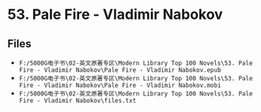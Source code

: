 # 53. Pale Fire - Vladimir Nabokov

## Files

- `F:/5000G电子书\02-英文原著专区\Modern Library Top 100 Novels\53. Pale Fire - Vladimir Nabokov\Pale Fire - Vladimir Nabokov.epub`
- `F:/5000G电子书\02-英文原著专区\Modern Library Top 100 Novels\53. Pale Fire - Vladimir Nabokov\Pale Fire - Vladimir Nabokov.mobi`
- `F:/5000G电子书\02-英文原著专区\Modern Library Top 100 Novels\53. Pale Fire - Vladimir Nabokov\files.txt`
